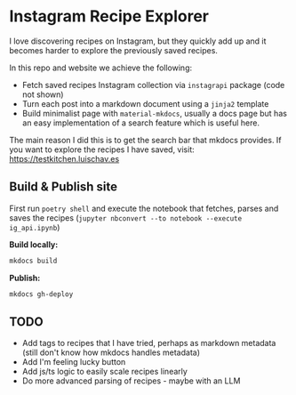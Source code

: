 # Instagram Recipe Explorer

I love discovering recipes on Instagram, but they quickly add up and it becomes harder to explore the previously saved recipes.

In this repo and website we achieve the following:

* Fetch saved recipes Instagram collection via `instagrapi` package (code not shown)
* Turn each post into a markdown document using a `jinja2` template
* Build minimalist page with `material-mkdocs`, usually a docs page but has an easy implementation of a search feature which is useful here.

The main reason I did this is to get the search bar that mkdocs provides. If you want to explore the recipes I have saved, visit: <https://testkitchen.luischav.es>

## Build & Publish site

First run `poetry shell` and execute the notebook that fetches, parses and saves the recipes (`jupyter nbconvert --to notebook --execute ig_api.ipynb`)

**Build locally:**

```sh
mkdocs build
```

**Publish:**

```sh
mkdocs gh-deploy
```

## TODO

* Add tags to recipes that I have tried, perhaps as markdown metadata (still don't know how mkdocs handles metadata)
* Add I'm feeling lucky button
* Add js/ts logic to easily scale recipes linearly
* Do more advanced parsing of recipes - maybe with an LLM
